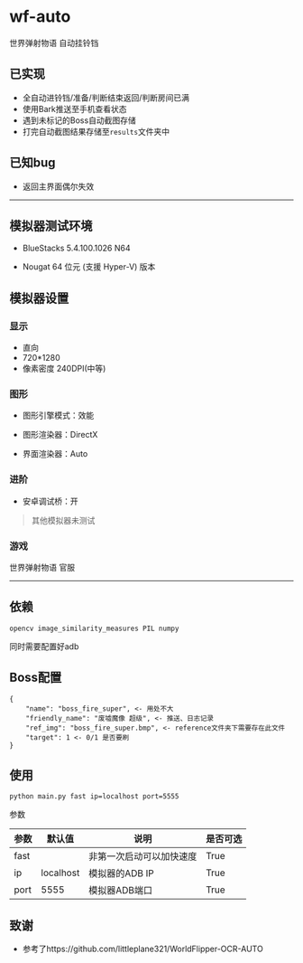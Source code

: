# wf-auto

世界弹射物语 自动挂铃铛

## 已实现

- 全自动进铃铛/准备/判断结束返回/判断房间已满
- 使用Bark推送至手机查看状态
- 遇到未标记的Boss自动截图存储
- 打完自动截图结果存储至`results`文件夹中

## 已知bug

- 返回主界面偶尔失效

----

## 模拟器测试环境

- BlueStacks 5.4.100.1026 N64

- Nougat 64 位元 (支援 Hyper-V) 版本

## 模拟器设置

### 显示

- 直向
- 720*1280
- 像素密度 240DPI(中等)

### 图形 

- 图形引擎模式：效能

- 图形渲染器：DirectX
- 界面渲染器：Auto

### 进阶  

- 安卓调试桥：开

> 其他模拟器未测试

### 游戏
世界弹射物语 官服

----

## 依赖

`opencv image_similarity_measures PIL numpy`

同时需要配置好adb

## Boss配置

```
{
	"name": "boss_fire_super", <- 用处不大
	"friendly_name": "废墟魔像 超级", <- 推送、日志记录
	"ref_img": "boss_fire_super.bmp", <- reference文件夹下需要存在此文件
	"target": 1 <- 0/1 是否要刷
}
```

## 使用

```
python main.py fast ip=localhost port=5555
```
参数

| 参数 | 默认值 | 说明 | 是否可选 |
| ---- | ---- | ---- | ---- |
| fast | |非第一次启动可以加快速度 | True |
| ip | localhost|模拟器的ADB IP | True |
| port | 5555 | 模拟器ADB端口 | True |

## 致谢

- 参考了https://github.com/littleplane321/WorldFlipper-OCR-AUTO
